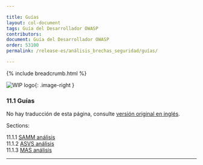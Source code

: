 ```yaml
---

title: Guías
layout: col-document
tags: Guía del Desarrollador OWASP
contributors:
document: Guía del Desarrollador OWASP
order: 53100
permalink: /release-es/análisis_brechas_seguridad/guías/

---
```


{% include breadcrumb.html %}

<style type="text/css">
.image-right {
  height: 180px;
  display: block;
  margin-left: auto;
  margin-right: auto;
  float: right;
}
</style>

![WIP logo](../../../assets/images/dg_wip.png "Trabajo en curso"){: .image-right }

### 11.1 Guías

No hay traducción de esta página, consulte [versión original en inglés][release1301].

Sections:

11.1.1 [SAMM análisis](01-samm.md)  
11.1.2 [ASVS análisis](02-asvs.md)  
11.1.3 [MAS análisis](03-mas.md)  

----

[release1301]: https://github.com/OWASP/www-project-developer-guide/blob/main/release/13-security-gap-analysis/01-guides/toc.md
